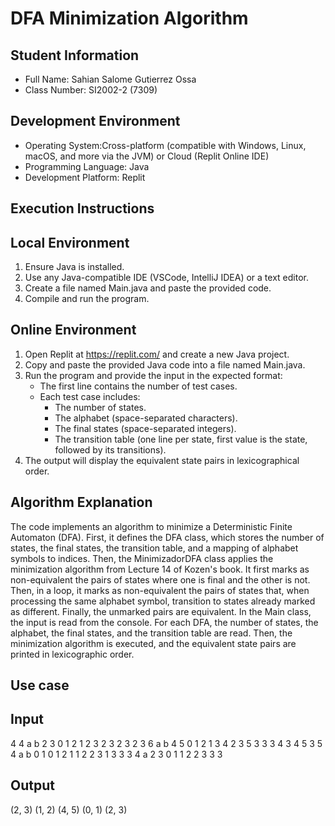 # DFA Minimization Algorithm

## Student Information
- Full Name: Sahian Salome Gutierrez Ossa
- Class Number:  SI2002-2 (7309) 

## Development Environment
- Operating System:Cross-platform (compatible with Windows, Linux, macOS, and more via the JVM) or Cloud (Replit Online IDE) 
- Programming Language: Java  
- Development Platform: Replit 

## Execution Instructions
## Local Environment
1. Ensure Java is installed.
2. Use any Java-compatible IDE (VSCode, IntelliJ IDEA) or a text editor.
3. Create a file named Main.java and paste the provided code.
4. Compile and run the program.


## Online Environment
1. Open Replit at https://replit.com/ and create a new Java project.  
2. Copy and paste the provided Java code into a file named Main.java.  
3. Run the program and provide the input in the expected format:  
   - The first line contains the number of test cases.  
   - Each test case includes:  
     - The number of states.  
     - The alphabet (space-separated characters).  
     - The final states (space-separated integers).  
     - The transition table (one line per state, first value is the state, followed by its transitions).  
4. The output will display the equivalent state pairs in lexicographical order.  

## Algorithm Explanation

The code implements an algorithm to minimize a Deterministic Finite Automaton (DFA). First, it defines the DFA class, which stores the number of states, the final states, the transition table, and a mapping of alphabet symbols to indices. Then, the MinimizadorDFA class applies the minimization algorithm from Lecture 14 of Kozen's book. It first marks as non-equivalent the pairs of states where one is final and the other is not. Then, in a loop, it marks as non-equivalent the pairs of states that, when processing the same alphabet symbol, transition to states already marked as different. Finally, the unmarked pairs are equivalent. In the Main class, the input is read from the console. For each DFA, the number of states, the alphabet, the final states, and the transition table are read. Then, the minimization algorithm is executed, and the equivalent state pairs are printed in lexicographic order.

## Use case

## Input 
4
4
a b
2 3
0 1 2
1 2 3
2 3 2
3 2 3
6
a b
4 5
0 1 2
1 3 4
2 3 5
3 3 3
4 3 4
5 3 5
4
a b
0 1
0 1 2
1 1 2
2 3 1
3 3 3
4
a
2 3
0 1
1 2
2 3
3 3


## Output
(2, 3) 
(1, 2) (4, 5)
(0, 1)
(2, 3)

